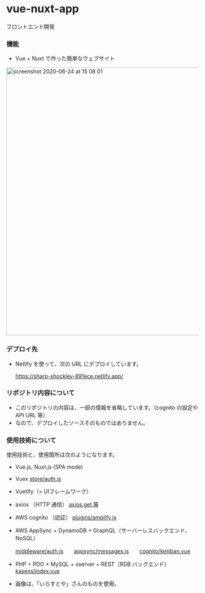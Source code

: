 # vue-nuxt-app
フロントエンド開発　

### 機能

- Vue + Nuxt で作った簡単なウェブサイト
<img width="700" alt="screenshot 2020-06-24 at 15 08 01" src="https://user-images.githubusercontent.com/2384963/85507039-97cf8f80-b62c-11ea-9d38-5cb8647c35c7.png">


### デプロイ先

- Netlify を使って、次の URL にデプロイしています。

  https://sharp-shockley-891ece.netlify.app/


### リポジトリ内容について

- このリポジトリの内容は、一部の情報を省略しています。（cognito の設定や API URL 等）
- なので、デプロイしたソースそのものではありません。

### 使用技術について

使用技術と、使用箇所は次のようになります。

- Vue.js, Nuxt.js (SPA mode)
- Vuex
[store/auth.js](https://github.com/amarillons/public-vue-nuxt-app/blob/develop/store/auth.js)
- Vuetify（= UIフレームワーク）
- axios （HTTP 通信）
[axios.get 等](https://github.com/amarillons/public-vue-nuxt-app/blob/c3df60be1b90e01f3215c306f0bb5bf3af1795c3/pages/kasens/index.vue#L59)
- AWS cognito （認証）
[plugins/amplify.js](https://github.com/amarillons/public-vue-nuxt-app/blob/develop/plugins/amplify.js)
- AWS AppSync + DynamoDB + GraphQL（サーバーレスバックエンド、NoSQL） 

  [middleware/auth.js](https://github.com/amarillons/public-vue-nuxt-app/blob/develop/middleware/auth.js)　　[appsync/messages.js](https://github.com/amarillons/public-vue-nuxt-app/blob/develop/appsync/messages.js)　　[cognito/keijiban.vue](https://github.com/amarillons/public-vue-nuxt-app/blob/c2d47b7746c0513dcdd1eedc23cebeb2a131be10/pages/cognito/keijiban.vue#L98)

- PHP + PDO + MySQL + xserver + REST（RDB バックエンド）
[kasens/index.vue](https://github.com/amarillons/public-vue-nuxt-app/blob/28a1719d817b7812572917630d5782ba332ac269/pages/kasens/index.vue#L59)

- 画像は、「いらすとや」さんのものを使用。

